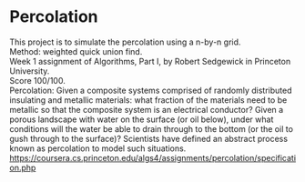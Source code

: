 # Percolation
This project is to simulate the percolation using a n-by-n grid.\
Method: weighted quick union find.\
Week 1 assignment of Algorithms, Part I, by Robert Sedgewick in Princeton University.\
Score 100/100.\
Percolation: Given a composite systems comprised of randomly distributed insulating and metallic materials: what fraction of the materials need to be metallic so that the composite system is an electrical conductor? Given a porous landscape with water on the surface (or oil below), under what conditions will the water be able to drain through to the bottom (or the oil to gush through to the surface)? Scientists have defined an abstract process known as percolation to model such situations.\
https://coursera.cs.princeton.edu/algs4/assignments/percolation/specification.php
